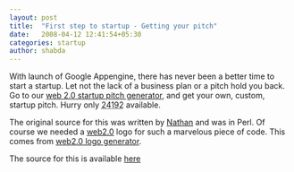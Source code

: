 ```yaml
---
layout: post
title:  "First step to startup - Getting your pitch"
date:   2008-04-12 12:41:54+05:30
categories: startup
author: shabda
---
```

With launch of Google Appengine, there has never been a better time to start a startup. Let not the lack of a business plan or a pitch hold you back. Go to our <a href="http://startuppitch.appspot.com/">web 2.0 startup pitch generator</a>, and get your own, custom, startup pitch. Hurry only <acronym title="len(plangen.adjectives) * len(plangen.topics) * len(plangen.products) * len(plangen.leverages)">24192</acronym> available.

The original source for this was written by [Nathan](http://odio.us/plan/) and was in Perl. Of course we needed a [web2.0](http://en.wikipedia.org/wiki/Snake_oil) logo for such a marvelous piece of code. This comes from [web2.0 logo generator](http://h-master.net/web2.0/index.php).

The source for this is available [here](http://www.agiliq.com/dumps/startuppitch/startuppitch.zip)

